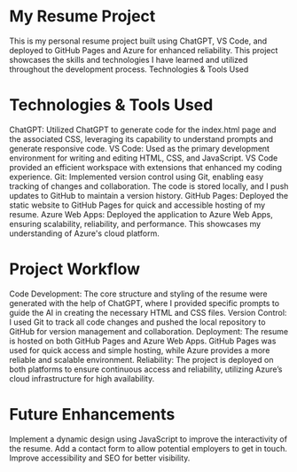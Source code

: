 # My Resume Project #

This is my personal resume project built using ChatGPT, VS Code, and deployed to GitHub Pages and Azure for enhanced reliability. This project showcases the skills and technologies I have learned and utilized throughout the development process.
Technologies & Tools Used

# Technologies & Tools Used #
ChatGPT: Utilized ChatGPT to generate code for the index.html page and the associated CSS, leveraging its capability to understand prompts and generate responsive code.
VS Code: Used as the primary development environment for writing and editing HTML, CSS, and JavaScript. VS Code provided an efficient workspace with extensions that enhanced my coding experience.
Git: Implemented version control using Git, enabling easy tracking of changes and collaboration. The code is stored locally, and I push updates to GitHub to maintain a version history.
GitHub Pages: Deployed the static website to GitHub Pages for quick and accessible hosting of my resume.
Azure Web Apps: Deployed the application to Azure Web Apps, ensuring scalability, reliability, and performance. This showcases my understanding of Azure's cloud platform.

# Project Workflow #
Code Development: The core structure and styling of the resume were generated with the help of ChatGPT, where I provided specific prompts to guide the AI in creating the necessary HTML and CSS files.
Version Control: I used Git to track all code changes and pushed the local repository to GitHub for version management and collaboration.
Deployment: The resume is hosted on both GitHub Pages and Azure Web Apps. GitHub Pages was used for quick access and simple hosting, while Azure provides a more reliable and scalable environment.
Reliability: The project is deployed on both platforms to ensure continuous access and reliability, utilizing Azure’s cloud infrastructure for high availability.

# Future Enhancements #
Implement a dynamic design using JavaScript to improve the interactivity of the resume.
Add a contact form to allow potential employers to get in touch.
Improve accessibility and SEO for better visibility.
